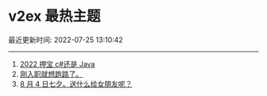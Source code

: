 # v2ex 最热主题

最近更新时间: 2022-07-25 13:10:42

--- 
1. [2022 押宝 c#还是 Java](https://www.v2ex.com/t/868434) 
2. [刚入职就想跑路了。](https://www.v2ex.com/t/868453) 
3. [8 月 4 日七夕。送什么给女朋友呢？](https://www.v2ex.com/t/868457) 
